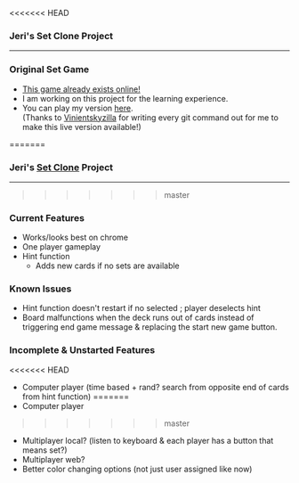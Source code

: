 <<<<<<< HEAD
### Jeri's Set Clone Project ###

- - -

### Original Set Game ###
- [This game already exists online!][sg] 
- I am working on this project for the learning experience.
- You can play my version [here][myst].  
  (Thanks to [Vinientskyzilla][vz] for writing every git command out for me to make this live version available!)

[sg]: http://www.setgame.com/
[myst]: https://drvonnjerryxlii.github.io/setGame/setGame.html
[vz]: https://github.com/Vinietskyzilla
=======
### Jeri's [Set Clone][sg] Project ###

[sg]: http://www.setgame.com/

- - -
>>>>>>> master

### Current Features ###
- Works/looks best on chrome
- One player gameplay
- Hint function
   - Adds new cards if no sets are available

### Known Issues ###
- Hint function doesn't restart if no selected ; player deselects hint
- Board malfunctions when the deck runs out of cards instead of triggering end
  game message & replacing the start new game button.

### Incomplete & Unstarted Features ###
<<<<<<< HEAD
- Computer player (time based + rand? search from opposite end of cards from hint function)
=======
- Computer player
>>>>>>> master
- Multiplayer local? (listen to keyboard & each player has a button that means set?)
- Multiplayer web?
- Better color changing options (not just user assigned like now)

